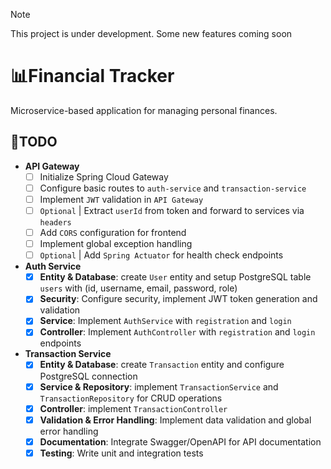 > [!NOTE]
> This project is under development.
> Some new features coming soon

# 📊Financial Tracker
Microservice-based application for managing personal finances.

## 🚀TODO
- **API Gateway**
  - [ ] Initialize Spring Cloud Gateway 
  - [ ] Configure basic routes to `auth-service` and `transaction-service`
  - [ ] Implement `JWT` validation in `API Gateway`
  - [ ] `Optional` | Extract `userId` from token and forward to services via `headers`
  - [ ] Add `CORS` configuration for frontend
  - [ ] Implement global exception handling
  - [ ] `Optional` | Add `Spring Actuator` for health check endpoints
        
- **Auth Service**
  - [x] **Entity & Database**: create `User` entity and setup PostgreSQL table `users` with (id, username, email, password, role)
  - [x] **Security**: Configure security, implement JWT token generation and validation
  - [x] **Service**: Implement `AuthService` with `registration` and `login`
  - [x] **Controller**: Implement  `AuthController` with `registration` and `login` endpoints

- **Transaction Service**
  - [x] **Entity & Database**: create `Transaction` entity and configure PostgreSQL connection
  - [x] **Service & Repository**: implement `TransactionService` and `TransactionRepository` for CRUD operations
  - [x] **Controller**: implement `TransactionController`
  - [x] **Validation & Error Handling**: Implement data validation and global error handling
  - [x] **Documentation**: Integrate Swagger/OpenAPI for API documentation
  - [x] **Testing**: Write unit and integration tests
